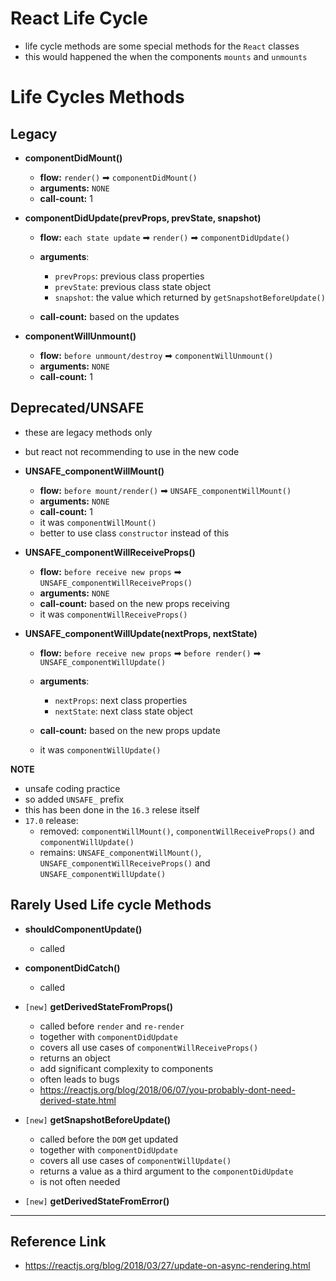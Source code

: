 # React Life Cycle

- life cycle methods are some special methods for the `React` classes
- this would happened the when the components `mounts` and `unmounts`

# Life Cycles Methods

## Legacy

- **componentDidMount()**

  - **flow:** `render()` ➡ `componentDidMount()`
  - **arguments:** `NONE`
  - **call-count:** 1

* **componentDidUpdate(prevProps, prevState, snapshot)**

  - **flow:** `each state update` ➡ `render()` ➡ `componentDidUpdate()`
  - **arguments**:

    - `prevProps`: previous class properties
    - `prevState`: previous class state object
    - `snapshot`: the value which returned by `getSnapshotBeforeUpdate()`

  - **call-count:** based on the updates

* **componentWillUnmount()**

  - **flow:** `before unmount/destroy` ➡ `componentWillUnmount()`
  - **arguments:** `NONE`
  - **call-count:** 1

## Deprecated/UNSAFE

- these are legacy methods only
- but react not recommending to use in the new code

- **UNSAFE_componentWillMount()**

  - **flow:** `before mount/render()` ➡ `UNSAFE_componentWillMount()`
  - **arguments:** `NONE`
  - **call-count:** 1
  - it was `componentWillMount()`
  - better to use class `constructor` instead of this

- **UNSAFE_componentWillReceiveProps()**

  - **flow:** `before receive new props` ➡ `UNSAFE_componentWillReceiveProps()`
  - **arguments:** `NONE`
  - **call-count:** based on the new props receiving
  - it was `componentWillReceiveProps()`

- **UNSAFE_componentWillUpdate(nextProps, nextState)**

  - **flow:**
    `before receive new props` ➡ `before render()` ➡ `UNSAFE_componentWillUpdate()`
  - **arguments**:

    - `nextProps`: next class properties
    - `nextState`: next class state object

  - **call-count:** based on the new props update

  - it was `componentWillUpdate()`

**NOTE**

- unsafe coding practice
- so added `UNSAFE_` prefix
- this has been done in the `16.3` relese itself
- `17.0` release:
  - removed: `componentWillMount()`, `componentWillReceiveProps()` and `componentWillUpdate()`
  - remains: `UNSAFE_componentWillMount()`, `UNSAFE_componentWillReceiveProps()` and `UNSAFE_componentWillUpdate()`

## Rarely Used Life cycle Methods

- **shouldComponentUpdate()**

  - called

- **componentDidCatch()**

  - called

- `[new]` **getDerivedStateFromProps()**

  - called before `render` and `re-render`
  - together with `componentDidUpdate`
  - covers all use cases of `componentWillReceiveProps()`
  - returns an object
  - add significant complexity to components
  - often leads to bugs
  - https://reactjs.org/blog/2018/06/07/you-probably-dont-need-derived-state.html

- `[new]` **getSnapshotBeforeUpdate()**

  - called before the `DOM` get updated
  - together with `componentDidUpdate`
  - covers all use cases of `componentWillUpdate()`
  - returns a value as a third argument to the `componentDidUpdate`
  - is not often needed

- `[new]` **getDerivedStateFromError()**

---

## Reference Link

- https://reactjs.org/blog/2018/03/27/update-on-async-rendering.html
